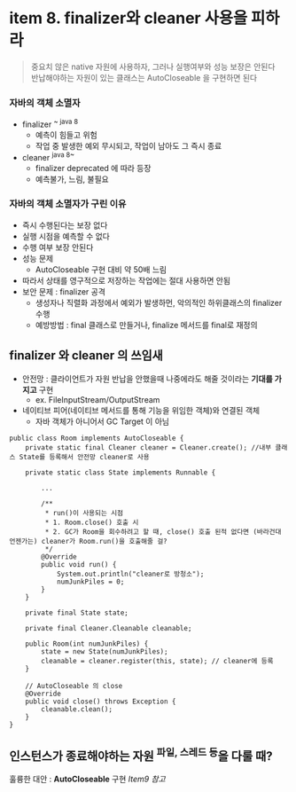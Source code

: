 <h1>item 8. finalizer와 cleaner 사용을 피하라</h1>

> 중요치 않은 native 자원에 사용하자, 그러나 실행여부와 성능 보장은 안된다  
> 반납해야하는 자원이 있는 클래스는 AutoCloseable 을 구현하면 된다

<h3>자바의 객체 소멸자</h3>

- finalizer <sup>~ java 8</sup>
  - 예측이 힘들고 위험
  - 작업 중 발생한 예외 무시되고, 작업이 남아도 그 즉시 종료
- cleaner <sup>java 8~</sup>
  - finalizer deprecated 에 따라 등장
  - 예측불가, 느림, 불필요

<h3>자바의 객체 소멸자가 구린 이유</h3>

- 즉시 수행된다는 보장 없다
- 실행 시점을 예측할 수 없다
- 수행 여부 보장 안된다
- 성능 문제
  - AutoCloseable 구현 대비 약 50배 느림
- 따라서 상태를 영구적으로 저장하는 작업에는 절대 사용하면 안됨
- 보안 문제 : finalizer 공격
    - 생성자나 직렬화 과정에서 예외가 발생하먼, 악의적인 하위클래스의 finalizer 수행
    - 예방방법 : final 클래스로 만들거나, finalize 메서드를 final로 재정의



<h2>finalizer 와 cleaner 의 쓰임새</h2>

- 안전망 : 클라이언트가 자원 반납을 안했을때 나중에라도 해줄 것이라는 **기대를 가지고** 구현
  - ex. FileInputStream/OutputStream
- 네이티브 피어(네이티브 메서드를 통해 기능을 위임한 객체)와 연결된 객체
  - 자바 객체가 아니어서 GC Target 이 아님

~~~~
public class Room implements AutoCloseable {
    private static final Cleaner cleaner = Cleaner.create(); //내부 클래스 State를 등록해서 안전망 cleaner로 사용

    private static class State implements Runnable {
        
        ...

        /**
         * run()이 사용되는 시점
         * 1. Room.close() 호출 시
         * 2. GC가 Room을 회수하려고 할 때, close() 호출 된적 없다면 (바라건대 언젠가는) cleaner가 Room.run()을 호출해줄 걸?
         */
        @Override
        public void run() {
            System.out.println("cleaner로 방청소");
            numJunkPiles = 0;
        }
    }

    private final State state;

    private final Cleaner.Cleanable cleanable;

    public Room(int numJunkPiles) {
        state = new State(numJunkPiles);
        cleanable = cleaner.register(this, state); // cleaner에 등록
    }
    
    // AutoCloseable 의 close
    @Override
    public void close() throws Exception {
        cleanable.clean();
    }
}

~~~~

<h2>인스턴스가 종료해야하는 자원 <sup>파일, 스레드 등</sup>을 다룰 때?</h2>

훌륭한 대안 : **AutoCloseable** 구현 _Item9 참고_

